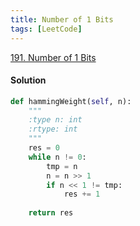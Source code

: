 ```yaml
---
title: Number of 1 Bits
tags: [LeetCode]
---
```


[191. Number of 1 Bits](https://leetcode.com/problems/number-of-1-bits/)
#### Solution  
```python
def hammingWeight(self, n):
    """
    :type n: int
    :rtype: int
    """
    res = 0
    while n != 0:
        tmp = n
        n = n >> 1
        if n << 1 != tmp:
            res += 1
            
    return res
```